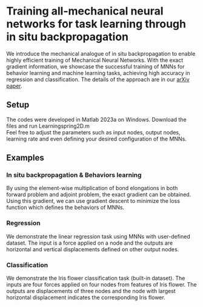 # Training all-mechanical neural networks for task learning through in situ backpropagation
We introduce the mechanical analogue of in situ backpropagation to enable highly efficient training of Mechanical Neural Networks. With the exact gradient information, we showcase the successful training of MNNs for behavior learning and machine learning tasks, achieving high accuracy in regression and classification. The details of the approach are in our [arXiv paper](https://doi.org/10.48550/arXiv.2404.15471).
## Setup
The codes were developed in Matlab 2023a on Windows. Download the files and run Learningspring2D.m<br />
Feel free to adjust the parameters such as input nodes, output nodes, learning rate and even defining your desired configuration of the MNNs.
## Examples
### In situ backpropagation & Behaviors learning
By using the element-wise multiplication of bond elongations in both forward problem and adjoint problem, the exact gradient can be obtained. Using this gradient, we can use gradient descent to minimize the loss function which defines the behaviors of MNNs.
### Regression
We demonstrate the linear regression task using MNNs with user-defined dataset. The input is a force applied on a node and the outputs are horizontal and vertical displacements defined on other output nodes.
### Classification
We demonstrate the Iris flower classification task (built-in dataset). The inputs are four forces applied on four nodes from features of Iris flower. The outputs are displacements of three nodes and the node with largest horizontal displacement indicates the corresponding Iris flower.
